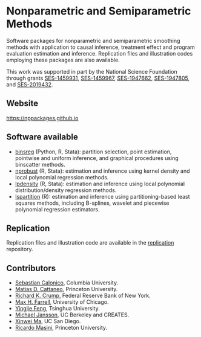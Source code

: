 # Nonparametric and Semiparametric Methods

Software packages for nonparametric and semiparametric smoothing methods with application to causal inference, treatment effect and program evaluation estimation and inference. Replication files and illustration codes employing these packages are also available. 

This work was supported in part by the National Science Foundation through grants [SES-1459931](https://www.nsf.gov/awardsearch/showAward?AWD_ID=1459931), [SES-1459967](https://www.nsf.gov/awardsearch/showAward?AWD_ID=1459967), [SES-1947662](https://www.nsf.gov/awardsearch/showAward?AWD_ID=1947662), [SES-1947805](https://www.nsf.gov/awardsearch/showAward?AWD_ID=1947805), and [SES-2019432](https://www.nsf.gov/awardsearch/showAward?AWD_ID=2019432).

## Website

https://nppackages.github.io

## Software available

- [binsreg](https://nppackages.github.io/binsreg) (Python, R, Stata): partition selection, point estimation, pointwise and uniform inference, and graphical procedures using binscatter methods.
- [nprobust](https://nppackages.github.io/nprobust) (R, Stata): estimation and inference using kernel density and local polynomial regression methods.
- [lpdensity](https://nppackages.github.io/lpdensity) (R, Stata): estimation and inference using local polynomial distribution/density regression methods.
- [lspartition](https://nppackages.github.io/lspartition) (R): estimation and inference using partitioning-based least squares methods, including B-splines, wavelet and piecewise polynomial regression estimators.

## Replication

Replication files and illustration code are available in the [replication](https://github.com/nppackages-replication) repository.

## Contributors

- [Sebastian Calonico](https://sites.google.com/site/scalonico), Columbia University.
- [Matias D. Cattaneo](https://cattaneo.princeton.edu), Princeton University.
- [Richard K. Crump](https://www.newyorkfed.org/research/economists/crump), Federal Reserve Bank of New York.
- [Max H. Farrell](https://maxhfarrell.com/), University of Chicago.
- [Yingjie Feng](https://sites.google.com/site/yingjieum), Tsinghua University.
- [Michael Jansson](http://www.econ.berkeley.edu/~mjansson/index.html), UC Berkeley and CREATES.
- [Xinwei Ma](https://sites.google.com/view/xinweima), UC San Diego.
- [Ricardo Masini](https://masini.princeton.edu), Princeton University.

<br><br>

